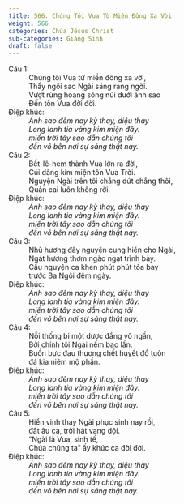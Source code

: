 ```yaml
---
title: 566. Chúng Tôi Vua Từ Miền Đông Xa Vời
weight: 566
categories: Chúa Jêsus Christ
sub-categories: Giáng Sinh
draft: false
---
```

<dl><dt>Câu 1:</dt><dd data-verse="1">Chúng tôi Vua từ miền đông xa vời, <br/>Thấy ngôi sao Ngài sáng rạng ngời. <br/>Vượt rừng hoang sông núi dưới ánh sao <br/>Ðến tôn Vua đời đời. </dd><dt>Điệp khúc:</dt><dd data-chorus="1"><em>Ánh sao đêm nay kỳ thay, diệu thay <br/>Long lanh tia vàng kim miện đây. <br/>miền trời tây sao dẫn chúng tôi <br/>đến vô bên nơi sự sáng thật nay. </em></dd><dt>Câu 2:</dt><dd data-verse="2">Bết-lê-hem thành Vua lớn ra đời, <br/>Cúi dâng kim miện tôn Vua Trời. <br/>Nguyện Ngài trên tôi chẳng dứt chẳng thôi, <br/>Quản cai luôn không rời. </dd><dt>Điệp khúc:</dt><dd data-chorus="1"><em>Ánh sao đêm nay kỳ thay, diệu thay <br/>Long lanh tia vàng kim miện đây. <br/>miền trời tây sao dẫn chúng tôi <br/>đến vô bên nơi sự sáng thật nay. </em></dd><dt>Câu 3:</dt><dd data-verse="3">Nhũ hương đây nguyện cung hiến cho Ngài, <br/>Ngát hương thơm ngào ngạt trình bày. <br/>Cầu nguyện ca khen phút phút tỏa bay <br/>trước Ba Ngôi đêm ngày. </dd><dt>Điệp khúc:</dt><dd data-chorus="1"><em>Ánh sao đêm nay kỳ thay, diệu thay <br/>Long lanh tia vàng kim miện đây. <br/>miền trời tây sao dẫn chúng tôi <br/>đến vô bên nơi sự sáng thật nay. </em></dd><dt>Câu 4:</dt><dd data-verse="4">Nỗi thống bi một dược đắng vô ngần, <br/>Bởi chính tôi Ngài nếm bao lần. <br/>Buồn bực đau thương chết huyết đổ tuôn <br/>đá kia niêm mộ phần. </dd><dt>Điệp khúc:</dt><dd data-chorus="1"><em>Ánh sao đêm nay kỳ thay, diệu thay <br/>Long lanh tia vàng kim miện đây. <br/>miền trời tây sao dẫn chúng tôi <br/>đến vô bên nơi sự sáng thật nay. </em></dd><dt>Câu 5:</dt><dd data-verse="5">Hiển vinh thay Ngài phục sinh nay rồi, <br/>đất âu ca, trời hát vang dội. <br/>“Ngài là Vua, sinh tế, <br/>Chúa chúng ta” ấy khúc ca đời đời. </dd><dt>Điệp khúc:</dt><dd data-chorus="1"><em>Ánh sao đêm nay kỳ thay, diệu thay <br/>Long lanh tia vàng kim miện đây. <br/>miền trời tây sao dẫn chúng tôi <br/>đến vô bên nơi sự sáng thật nay. </em></dd></dl>